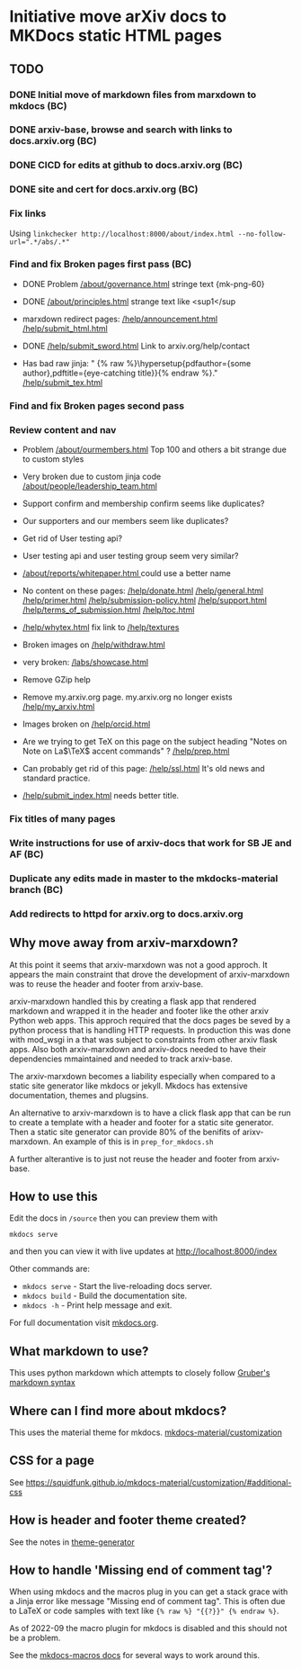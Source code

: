 # Initiative move arXiv docs to MKDocs static HTML pages

## TODO
### DONE Initial move of markdown files from marxdown to mkdocs (BC)
### DONE arxiv-base, browse and search with links to docs.arxiv.org (BC)
### DONE CICD for edits at github to docs.arxiv.org (BC)
### DONE site and cert for docs.arxiv.org (BC)
### Fix links
Using ``linkchecker http://localhost:8000/about/index.html --no-follow-url=".*/abs/.*"``

### Find and fix Broken pages first pass (BC)
- DONE Problem [/about/governance.html](about/governance.md) stringe text {mk-png-60}

- DONE [/about/principles.html](about/principles.md) strange text like <sup1</sup

- marxdown redirect pages:
  [/help/announcement.html](help/announcement.md) 
  [/help/submit_html.html](help/submit_html.md) 
  
- DONE [/help/submit_sword.html](help/submit_sword.md) Link to arxiv.org/help/contact

- Has bad raw jinja: " {% raw %}\hypersetup{pdfauthor={some author},pdftitle={eye-catching title}}{% endraw %}." [/help/submit_tex.html](help/submit_tex.md) 


### Find and fix Broken pages second pass 
### Review content and nav 
- Problem [/about/ourmembers.html](about/ourmembers.md) Top 100 and others a bit strange due to custom styles

- Very broken due to custom jinja code [/about/people/leadership_team.html](about/people/leadership_team.md)

- Support confirm and membership confirm seems like duplicates?

- Our supporters and our members seem like duplicates?

- Get rid of User testing api?

- User testing api and user testing group seem very similar?

- [/about/reports/whitepaper.html ](/about/reports/whitepaper.html ) could use a better name 

- No content on these pages: [/help/donate.html](help/donate.md) 
[/help/general.html](help/general.md) 
[/help/primer.html](help/primer.md) 
[/help/submission-policy.html](help/submission-policy.md) 
[/help/support.html](help/support.md) 
[/help/terms_of_submission.html](help/terms_of_submission.md) 
[/help/toc.html](help/toc.md) 

- [/help/whytex.html](help/whytex.md) fix link to [/help/textures](help/faq/textures.md) 

- Broken images on [/help/withdraw.html](help/withdraw.md)

- very broken: [/labs/showcase.html](labs/showcase.md)

- Remove GZip help

- Remove my.arxiv.org page. my.arxiv.org no longer exists
[/help/my_arxiv.html](help/my_arxiv.md)

- Images broken on [/help/orcid.html](help/orcid.md)

- Are we trying to get TeX on this page on the subject heading "Notes on Note on La$\TeX$ accent commands" ? [/help/prep.html](help/prep.md)

- Can probably get rid of this page: [/help/ssl.html](help/ssl.md) It's old news and standard practice. 

- [/help/submit_index.html](help/submit_index.md) needs better title. 


### Fix titles of many pages
### Write instructions for use of arxiv-docs that work for SB JE and AF (BC)
### Duplicate any edits made in master to the mkdocks-material branch (BC)
### Add redirects to httpd for arxiv.org to docs.arxiv.org

## Why move away from arxiv-marxdown?
At this point it seems that arxiv-marxdown was not a good approch. It
appears the main constraint that drove the development of
arxiv-marxdown was to reuse the header and footer from arxiv-base.

arxiv-marxdown handled this by creating a flask app that rendered
markdown and wrapped it in the header and footer like the other arxiv
Python web apps. This approch required that the docs pages be seved by
a python process that is handling HTTP requests. In production this
was done with mod_wsgi in a that was subject to constraints from other
arxiv flask apps. Also both arxiv-marxdown and arxiv-docs needed to
have their dependencies mmaintained and needed to track arxiv-base. 

The arxiv-marxdown becomes a liability especially when compared to a
static site generator like mkdocs or jekyll. Mkdocs has extensive
documentation, themes and plugsins.

An alternative to arxiv-marxdown is to have a click flask app that can
be run to create a template with a header and footer for a static site
generator. Then a static site generator can provide 80% of the
benifits of arixv-marxdown. An example of this is in
`prep_for_mkdocs.sh`

A further alterantive is to just not reuse the header and footer from
arxiv-base.

## How to use this
Edit the docs in `/source`  then you can preview them with 

    mkdocs serve
    
and then you can view it with live updates at [http://localhost:8000/index](http://localhost:8000/index)

Other commands are:

* `mkdocs serve` - Start the live-reloading docs server.
* `mkdocs build` - Build the documentation site.
* `mkdocs -h` - Print help message and exit.

For full documentation visit [mkdocs.org](https://www.mkdocs.org).

## What markdown to use?
This uses python markdown which attempts to closely follow [Gruber's markdown syntax](https://daringfireball.net/projects/markdown/syntax)

## Where can I find more about mkdocs?
This uses the material theme for mkdocs. [mkdocs-material/customization](https://squidfunk.github.io/mkdocs-material/customization/)
## CSS for a page
See https://squidfunk.github.io/mkdocs-material/customization/#additional-css


## How is header and footer theme created?
See the notes in [theme-generator](https://github.com/arXiv/arxiv-docs/theme_generator/README.md)

## How to handle 'Missing end of comment tag'?
When using mkdocs and the macros plug in you can get a stack grace
with a Jinja error like message "Missing end of comment tag".  This is
often due to LaTeX or code samples with text like `{% raw %} "{{?}}"
{% endraw %}`.

As of 2022-09 the macro plugin for mkdocs is disabled and this should
not be a problem. 

See the [mkdocs-macros docs](https://mkdocs-macros-plugin.readthedocs.io/en/latest/advanced/#code-blocks-containing-similar-languages) for several ways to work around this.
